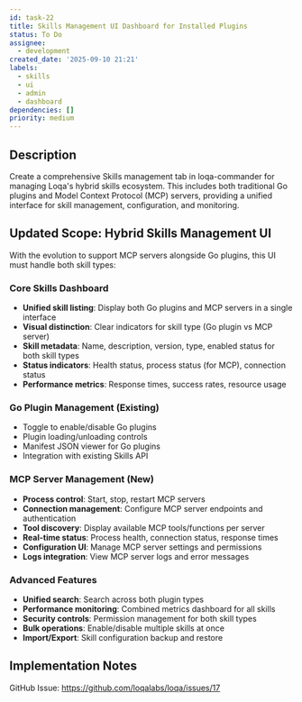 ```yaml
---
id: task-22
title: Skills Management UI Dashboard for Installed Plugins
status: To Do
assignee:
  - development
created_date: '2025-09-10 21:21'
labels:
  - skills
  - ui
  - admin
  - dashboard
dependencies: []
priority: medium
---
```


## Description

Create a comprehensive Skills management tab in loqa-commander for managing Loqa's hybrid skills ecosystem. This includes both traditional Go plugins and Model Context Protocol (MCP) servers, providing a unified interface for skill management, configuration, and monitoring.

## Updated Scope: Hybrid Skills Management UI

With the evolution to support MCP servers alongside Go plugins, this UI must handle both skill types:

### Core Skills Dashboard
- **Unified skill listing**: Display both Go plugins and MCP servers in a single interface
- **Visual distinction**: Clear indicators for skill type (Go plugin vs MCP server)
- **Skill metadata**: Name, description, version, type, enabled status for both skill types
- **Status indicators**: Health status, process status (for MCP), connection status
- **Performance metrics**: Response times, success rates, resource usage

### Go Plugin Management (Existing)
- Toggle to enable/disable Go plugins
- Plugin loading/unloading controls
- Manifest JSON viewer for Go plugins
- Integration with existing Skills API

### MCP Server Management (New)
- **Process control**: Start, stop, restart MCP servers
- **Connection management**: Configure MCP server endpoints and authentication
- **Tool discovery**: Display available MCP tools/functions per server
- **Real-time status**: Process health, connection status, response times
- **Configuration UI**: Manage MCP server settings and permissions
- **Logs integration**: View MCP server logs and error messages

### Advanced Features
- **Unified search**: Search across both plugin types
- **Performance monitoring**: Combined metrics dashboard for all skills
- **Security controls**: Permission management for both skill types
- **Bulk operations**: Enable/disable multiple skills at once
- **Import/Export**: Skill configuration backup and restore

## Implementation Notes

GitHub Issue: https://github.com/loqalabs/loqa/issues/17
